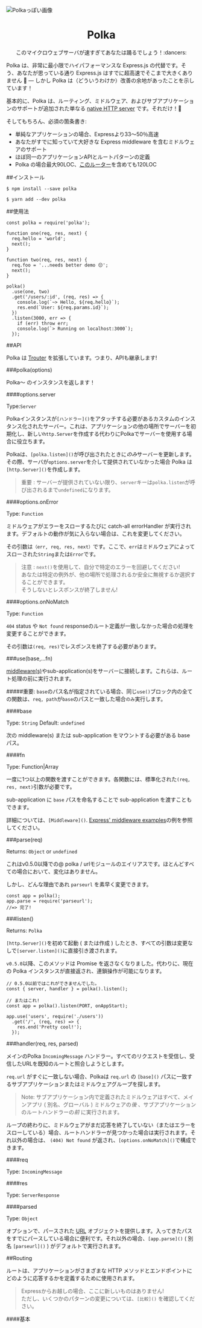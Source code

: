 ![Polkaっぽい画像](./asset/polka.png)
<h1 align="center">Polka</h1>

<div align="center">このマイクロウェブサーバが速すぎてあなたは踊るでしょう！:dancers:</div>



Polka は、非常に最小限でハイパフォーマンスな Express.js の代替です。そう、あなたが思っている通り Express.js はすでに超高速でそこまで大きくありません :thinking: &mdash; しかし Polka は（どういうわけか）改善の余地があったことを示しています！

基本的に、Polka は、ルーティング、ミドルウェア、およびサブアプリケーションのサポートが追加された単なる [native HTTP server](https://nodejs.org/dist/latest-v9.x/docs/api/http.html#http_class_http_server) です。それだけ！:tada:

そしてもちろん、必須の箇条書き:

- 単純なアプリケーションの場合、Expressより33〜50％高速
- あなたがすでに知っていて大好きな Express middleware を含むミドルウェアのサポート
- ほぼ同一のアプリケーションAPIとルートパターンの定義
- Polka の場合最大90LOC、[このルーター](https://github.com/lukeed/trouter)を含めても120LOC

##インストール

```npm
$ npm install --save polka
```

```yarn
$ yarn add --dev polka
```

##使用法

```
const polka = require('polka');

function one(req, res, next) {
  req.hello = 'world';
  next();
}

function two(req, res, next) {
  req.foo = '...needs better demo 😔';
  next();
}

polka()
  .use(one, two)
  .get('/users/:id', (req, res) => {
    console.log(`~> Hello, ${req.hello}`);
    res.end(`User: ${req.params.id}`);
  })
  .listen(3000, err => {
    if (err) throw err;
    console.log(`> Running on localhost:3000`);
  });
```

##API

Polka は [Trouter](https://github.com/lukeed/trouter) を拡張しています。つまり、APIも継承します!

###polka(options)

Polka〜 のインスタンスを返します！

####options.server

Type:`Server`

Polkaインスタンスが`[ハンドラー]()`をアタッチする必要があるカスタムのインスタンス化されたサーバー。これは、アプリケーションの他の場所でサーバーを初期化し、新しい`http.Server`を作成する代わりにPolkaでサーバーを使用する場合に役立ちます。

Polkaは、`[polka.listen]()`が呼び出されたときに*のみ*サーバーを更新します。その際、サーバが`options.server`を介して提供されていなかった場合 Polka は`[http.Server]()`を作成します。
>重要 : サーバーが提供されていない限り、`server`キーは`polka.listen`が呼び出されるまで`undefined`になります。

####options.onError

Type: `Function`

ミドルウェアがエラーをスローするたびに catch-all errorHandler が実行されます。デフォルトの動作が気に入らない場合は、これを変更してください。

その引数は`（err, req, res, next）`です。ここで、`err`はミドルウェアによってスローされた`String`または`Error`です。
>注意 : `next()`を使用して、自分で特定のエラーを回避してください!<br />
>あなたは特定の例外が、他の場所で処理されるか安全に無視するか選択することができます。<br />
>そうしないとレスポンスが終了しません!

####options.onNoMatch

Type: `Function`

`404` status や `Not found` responseのルート定義が一致しなかった場合の処理を変更することができます。

その引数は`(req, res)`でレスポンスを終了する必要があります。

###use(base,...fn)

[middleware(s)]()やsub-application(s)をサーバーに接続します。これらは、ルート処理の前に実行されます。

#####重要: `base`のパス名が指定されている場合、同じ`use()`ブロック内の全ての関数は、`req, path`が`base`のパスと一致した場合`のみ`実行します。

####base

Type: `String`
Default: `undefined`

次の middleware(s) または sub-application をマウントする必要がある base パス。

####fn

Type: Function|Array

一度に1つ以上の関数を渡すことができます。各関数には、標準化された`(req, res, next)`引数が必要です。

sub-application に `base` パスを命名することで sub-application を渡すこともできます。

詳細については、`[Middleware]()`. [Express' middleware examples]()の例を参照してください。

###parse(req)

Returns: `Object` or `undefined`

これはv0.5.0以降での@ polka / urlモジュールのエイリアスです。ほとんどすべての場合において、変化はありません。

しかし、どんな理由であれ `parseurl` を素早く変更できます。

```
const app = polka();
app.parse = require('parseurl');
//=> 完了!
```

###listen()

Returns: `Polka`

`[http.Server]()`を初めて起動 ( または作成 ) したとき、すべての引数は変更なしで`[server.listen]()`に直接引き渡されます。

`v0.5.0`以降、このメソッドは Promise を返さなくなりました。代わりに、現在の Polka インスタンスが直接返され、連鎖操作が可能になります。
```
// 0.5.0以前ではこれができませんでした。
const { server, handler } = polka().listen();

// またはこれ!
const app = polka().listen(PORT, onAppStart);

app.use('users', require('./users'))
  .get('/', (req, res) => {
    res.end('Pretty cool!');
  });
```
###handler(req, res, parsed)

メインのPolka `IncomingMessage` ハンドラー。すべてのリクエストを受信し、受信したURLを既知のルートと照合しようとします。

`req.url` がすぐに一致しない場合、Polkaは `req.url` の `[base]()` パスに一致するサブアプリケーションまたはミドルウェアグループを探します。
>Note: サブアプリケーション内で定義されたミドルウェアはすべて、メインアプリ ( 別名、グローバル ) ミドルウェアの*後* 、サブアプリケーションのルートハンドラーの*前* に実行されます。

ループの終わりに、ミドルウェアがまだ応答を終了していない（またはエラーをスローしている）場合、ルートハンドラーが見つかった場合は実行されます。それ以外の場合は、 `(404) Not found` が返され、`[options.onNoMatch]()`で構成できます。

####req

Type: `IncomingMessage`

####res

Type: `ServerResponse`

####parsed

Type: `Object`

オプションで、パースされた [URL]() オブジェクトを提供します。入ってきたパスをすでにパースしている場合に便利です。それ以外の場合、`[app.parse]()` ( 別名 `[parseurl]()` ) がデフォルトで実行されます。

##Routing

ルートは、アプリケーションがさまざまな HTTP メソッドとエンドポイントにどのように応答するかを定義するために使用されます。
>Expressからお越しの場合、ここに新しいものはありません!<br />
>ただし、いくつかのパターンの変更については、`[比較]()` を確認してください。

####基本